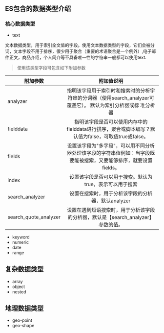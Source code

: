 ## ES包含的数据类型介绍

### 核心数据类型

* text

文本数据类型，用于索引全文值的字段。使用文本数据类型的字段，它们会被分词，文本字段不用于排序，很少用于聚合（重要的术语聚合是一个例外）,电子邮件正文，商品介绍，个人简介等不具备唯一性的字符串一般都可以使用text.

> 使用该类型字段可包含如下附加参数

附加参数|附加值说明
--|:--:
analyzer|指明该字段用于索引时和搜索时的分析字符串的分词器（使用search_analyzer可覆盖它）。 默认为索引分析器或标 准分析器
fielddata|指明该字段是否可以使用内存中的fielddata进行排序，聚合或脚本编写？默认值为false，可取值true或false。
fields|设置该字段为"多字段"，可以用不同分析器处理该字段的字符串值例如：当字段既要能被搜索，又要能够排序，就要设置fields。
index|设置该字段是否可以用于搜索。默认为true，表示可以用于搜索
search_analyzer|设置在搜索时，用于分析该字段的分析器，默认analyzer
search_quote_analyzer|设置在遇到短语搜索时，用于分析该字段的分析器，默认是【search_analyzer】参数的值。

* keyword
* numeric
* date
* range
## 复杂数据类型

* array
* object
* nested

## 地理数据类型

* geo-point
* geo-shape